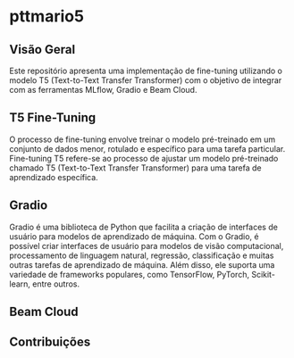 # pttmario5

## Visão Geral

Este repositório apresenta uma implementação de fine-tuning utilizando o modelo T5 (Text-to-Text Transfer Transformer) com o objetivo de integrar com as ferramentas MLflow, Gradio e Beam Cloud.

## T5 Fine-Tuning
O processo de fine-tuning envolve treinar o modelo pré-treinado em um conjunto de dados menor, rotulado e específico para uma tarefa particular. 
Fine-tuning T5 refere-se ao processo de ajustar um modelo pré-treinado chamado T5 (Text-to-Text Transfer Transformer) para uma tarefa de aprendizado específica.

## Gradio
Gradio é uma biblioteca de Python que facilita a criação de interfaces de usuário para modelos de aprendizado de máquina. 
Com o Gradio, é possível criar interfaces de usuário para modelos de visão computacional, processamento de linguagem natural, regressão, classificação e muitas outras tarefas de aprendizado de máquina. Além disso, ele suporta uma variedade de frameworks populares, como TensorFlow, PyTorch, Scikit-learn, entre outros.

## Beam Cloud

## Contribuições
